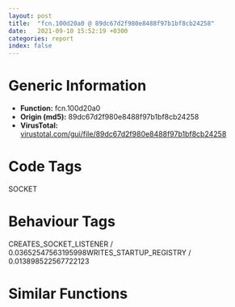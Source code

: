 ```yaml
---
layout: post
title:  "fcn.100d20a0 @ 89dc67d2f980e8488f97b1bf8cb24258"
date:   2021-09-10 15:52:19 +0300
categories: report
index: false
---
```


# Generic Information
- **Function:** fcn.100d20a0
- **Origin (md5):** 89dc67d2f980e8488f97b1bf8cb24258
- **VirusTotal:** [virustotal.com/gui/file/89dc67d2f980e8488f97b1bf8cb24258][virustotal_ref]

# Code Tags
<span class="tag" id="SOCKET">SOCKET</span>


# Behaviour Tags
<span class="bhv-tag" id="CREATES_SOCKET_LISTENER">CREATES_SOCKET_LISTENER / 0.03652547563195998</span><span class="bhv-tag" id="WRITES_STARTUP_REGISTRY">WRITES_STARTUP_REGISTRY / 0.013898522567722123</span>

# Similar Functions
<script type="text/javascript" src="https://www.gstatic.com/charts/loader.js"></script>
<script type="text/javascript">

    google.charts.load('current', {'packages':['corechart']});
    google.charts.setOnLoadCallback(drawChart);

    function drawChart() {
    var data = new google.visualization.DataTable();
        data.addColumn('number', 'X');
        data.addColumn('number', 'Y');
        data.addColumn({type: 'string', role: 'tooltip', 'p': {'html': true}});
        data.addColumn({'type': 'string', 'role': 'style'});
        
        data.addRows([
    [0, 0, '<b><a href="/report/fcn.100d20a0@89dc67d2f980e8488f97b1bf8cb24258">fcn.100d20a0</a><br>@89dc67d2f980e8488f97b1bf8cb24258</b><br>sub esp, 0x720<br>mov eax, dword[0x10181630]<br>xor eax, esp<br>mov dword[esp+0x71c], eax<br>mov eax, dword[esp+0x728]<br>push ebx<br>push ebp<br>mov ebp, dword[esp+0x72c]<br>push esi<br>push edi<br>xor ebx, ebx<br>push 0x3ff<br>lea ecx, [esp+0x22d]<br>push ebx<br>push ecx<br>mov dword[esp+0x20], eax<br>mov byte[esp+0x234], bl<br>call fcn.10109950<br>add esp, 0xc<br>push 0xff<br>lea edx, [esp+0x62d]<br>push ebx<br>push edx<br>mov byte[esp+0x634], bl<br>call fcn.10109950<br>add esp, 0xc<br>push 0x7f<br>lea eax, [esp+0x1ad]<br>push ebx<br>push eax<br>mov byte[esp+0x1b4], bl<br>call fcn.10109950<br>add esp, 0xc<br>push str.https:<br>push ebp<br>mov dword[esp+0x18], ebx<br>call fcn.10100450<br>add esp, 8<br>lea ecx, [esp+0x18]<br>push ecx<br>push 0x202<br>call sub.WS2_32.dll_WSAStartup<br>lea edx, [esp+0x10]<br>push edx<br>lea eax, [esp+0x62c]<br>push eax<br>lea edx, [esp+0x1b0]<br>mov edi, ebp<br>call fcn.100c8540<br>lea eax, [esp+0x228]<br>dec eax<br>mov cl, byte[eax+1]<br>inc eax<br>cmp cl, bl<br>jne 0x100d2164<br>mov ecx, dword[str.GET_]<br>mov dl, byte[0x10163444]<br>mov dword[eax], ecx<br>mov byte[eax+4], dl<br>lea eax, [esp+0x628]<br>mov edx, eax<br>mov cl, byte[eax]<br>inc eax<br>cmp cl, bl<br>jne 0x100d2186<br>lea edi, [esp+0x228]<br>sub eax, edx<br>dec edi<br>mov cl, byte[edi+1]<br>inc edi<br>cmp cl, bl<br>jne 0x100d2197<br>mov ecx, eax<br>shr ecx, 2<br>mov esi, edx<br>rep movsd<br>mov ecx, eax<br>and ecx, 3<br>lea eax, [esp+0x228]<br>rep movsb<br>dec eax<br>mov cl, byte[eax+1]<br>inc eax<br>cmp cl, bl<br>jne 0x100d21b7<br>mov ecx, dword[str._HTTP_1.1_r_n]<br>mov edx, dword[0x1016344c]<br>mov dword[eax], ecx<br>mov ecx, dword[0x10163450]<br>mov dword[eax+4], edx<br>mov dword[eax+8], ecx<br>lea eax, [esp+0x228]<br>dec eax<br>mov cl, byte[eax+1]<br>inc eax<br>cmp cl, bl<br>jne 0x100d21e1<br>mov edx, dword[str.Accept:___r_n]<br>mov ecx, dword[0x10163458]<br>mov dword[eax], edx<br>mov edx, dword[0x1016345c]<br>mov dword[eax+4], ecx<br>mov cx, word[0x10163460]<br>lea edi, [esp+0x228]<br>mov dword[eax+8], edx<br>mov word[eax+0xc], cx<br>dec edi<br>mov al, byte[edi+1]<br>inc edi<br>cmp al, bl<br>jne 0x100d2216<br>mov ecx, 6<br>mov esi, str.Accept_Language:_zh_cn_r_n<br>rep movsd<br>movsb byte<br>lea edi, [esp+0x228]<br>dec edi<br>mov al, byte[edi+1]<br>inc edi<br>cmp al, bl<br>jne 0x100d2233<br>mov ecx, 0xc<br>mov esi, str.Content_Type:_application_x_www_form_urlencoded_r_n<br>rep movsd<br>movsw word<br>lea edi, [esp+0x228]<br>dec edi<br>mov al, byte[edi+1]<br>inc edi<br>cmp al, bl<br>jne 0x100d2251<br>mov ecx, 6<br>mov esi, str.Accept_Encoding:_deflate_r_n<br>rep movsd<br>movsw word<br>movsb byte<br>lea edi, [esp+0x228]<br>dec edi<br>mov al, byte[edi+1]<br>inc edi<br>cmp al, bl<br>jne 0x100d2270<br>mov ecx, 9<br>mov esi, str.User_Agent:_VutcWebServicePlugdata_r_n<br>rep movsd<br>movsb byte<br>mov esi, dword[esp+0x10]<br>lea eax, [esp+0x228]<br>lea edx, [eax+1]<br>cmp si, 0x50<br>jne 0x100d22d0<br>lea esp, [esp]<br>mov cl, byte[eax]<br>inc eax<br>cmp cl, bl<br>jne 0x100d22a0<br>sub eax, edx<br>lea edx, [esp+0x1a8]<br>push edx<br>lea eax, [esp+eax+0x22c]<br>push str.Host:__s_r_n<br>push eax<br>call dword[sym.imp.USER32.dll_wsprintfA]<br>add esp, 0xc<br>jmp 0x100d22fb<br>mov cl, byte[eax]<br>inc eax<br>cmp cl, bl<br>jne 0x100d22d0<br>movzx ecx, si<br>sub eax, edx<br>push ecx<br>lea edx, [esp+0x1ac]<br>push edx<br>lea eax, [esp+eax+0x230]<br>push str.Host:__s:_d_r_n<br>push eax<br>call dword[sym.imp.USER32.dll_wsprintfA]<br>add esp, 0x10<br>lea edi, [esp+0x228]<br>dec edi<br>mov al, byte[edi+1]<br>inc edi<br>cmp al, bl<br>jne 0x100d2303<br>mov ecx, 6<br>mov esi, str.Connection:_Keep_Alive_r_n_r_n<br>rep movsd<br>movsw word<br>movsb byte<br>mov esi, dword[esp+0x73c]<br>mov edi, dword[esp+0x14]<br>push esi<br>lea ecx, [esp+0x22c]<br>push ecx<br>mov ecx, edi<br>mov edx, ebp<br>call fcn.100d1b70<br>cmp eax, ebx<br>jge 0x100d2383<br>neg eax<br>lea edx, [eax-0x12c]<br>cmp edx, 0x63<br>ja 0x100d2383<br>push 0x400<br>lea eax, [esp+0x22c]<br>push ebx<br>push eax<br>call fcn.10109950<br>add esp, 0xc<br>push 0x400<br>lea ecx, [esp+0x22c]<br>push edi<br>push ecx<br>call fcn.10101260<br>add esp, 0xc<br>push esi<br>push edi<br>lea edx, [esp+0x230]<br>push edx<br>call fcn.100d20a0<br>mov ecx, dword[esp+0x72c]<br><eoc> ', 'point { fill-color: #e0440e; }'],

        ]);

    var options = {
        title: 'Similarity Plot',
        legend: 'none',
        colors: ['#dedbd9', '#e6693e', '#ec8f6e', '#f3b49f', '#f6c7b6'],
        tooltip: {isHtml: true, trigger: 'both'},
        explorer: {
        actions: ["dragToZoom", "rightClickToReset"],
        },
        chartArea: {
        width: '80%',
        height: '80%'
        },
        width: '100%',
        height: '100%'
    };

    var chart = new google.visualization.ScatterChart(document.getElementById('chart_div'));

    chart.draw(data, options);
    }
    
</script>


<div id="chart_div" style="width: 100%px; height: 100%;"></div>

# Disassembled Code
{% highlight nasm %}

sub esp, 0x720
mov eax, dword[0x10181630]
xor eax, esp
mov dword[esp+0x71c], eax
mov eax, dword[esp+0x728]
push ebx
push ebp
mov ebp, dword[esp+0x72c]
push esi
push edi
xor ebx, ebx
push 0x3ff
lea ecx, [esp+0x22d]
push ebx
push ecx
mov dword[esp+0x20], eax
mov byte[esp+0x234], bl
call fcn.10109950
add esp, 0xc
push 0xff
lea edx, [esp+0x62d]
push ebx
push edx
mov byte[esp+0x634], bl
call fcn.10109950
add esp, 0xc
push 0x7f
lea eax, [esp+0x1ad]
push ebx
push eax
mov byte[esp+0x1b4], bl
call fcn.10109950
add esp, 0xc
push str.https:
push ebp
mov dword[esp+0x18], ebx
call fcn.10100450
add esp, 8
lea ecx, [esp+0x18]
push ecx
push 0x202
call sub.WS2_32.dll_WSAStartup
lea edx, [esp+0x10]
push edx
lea eax, [esp+0x62c]
push eax
lea edx, [esp+0x1b0]
mov edi, ebp
call fcn.100c8540
lea eax, [esp+0x228]
dec eax
mov cl, byte[eax+1]
inc eax
cmp cl, bl
jne 0x100d2164
mov ecx, dword[str.GET_]
mov dl, byte[0x10163444]
mov dword[eax], ecx
mov byte[eax+4], dl
lea eax, [esp+0x628]
mov edx, eax
mov cl, byte[eax]
inc eax
cmp cl, bl
jne 0x100d2186
lea edi, [esp+0x228]
sub eax, edx
dec edi
mov cl, byte[edi+1]
inc edi
cmp cl, bl
jne 0x100d2197
mov ecx, eax
shr ecx, 2
mov esi, edx
rep movsd
mov ecx, eax
and ecx, 3
lea eax, [esp+0x228]
rep movsb
dec eax
mov cl, byte[eax+1]
inc eax
cmp cl, bl
jne 0x100d21b7
mov ecx, dword[str._HTTP_1.1_r_n]
mov edx, dword[0x1016344c]
mov dword[eax], ecx
mov ecx, dword[0x10163450]
mov dword[eax+4], edx
mov dword[eax+8], ecx
lea eax, [esp+0x228]
dec eax
mov cl, byte[eax+1]
inc eax
cmp cl, bl
jne 0x100d21e1
mov edx, dword[str.Accept:___r_n]
mov ecx, dword[0x10163458]
mov dword[eax], edx
mov edx, dword[0x1016345c]
mov dword[eax+4], ecx
mov cx, word[0x10163460]
lea edi, [esp+0x228]
mov dword[eax+8], edx
mov word[eax+0xc], cx
dec edi
mov al, byte[edi+1]
inc edi
cmp al, bl
jne 0x100d2216
mov ecx, 6
mov esi, str.Accept_Language:_zh_cn_r_n
rep movsd
movsb byte
lea edi, [esp+0x228]
dec edi
mov al, byte[edi+1]
inc edi
cmp al, bl
jne 0x100d2233
mov ecx, 0xc
mov esi, str.Content_Type:_application_x_www_form_urlencoded_r_n
rep movsd
movsw word
lea edi, [esp+0x228]
dec edi
mov al, byte[edi+1]
inc edi
cmp al, bl
jne 0x100d2251
mov ecx, 6
mov esi, str.Accept_Encoding:_deflate_r_n
rep movsd
movsw word
movsb byte
lea edi, [esp+0x228]
dec edi
mov al, byte[edi+1]
inc edi
cmp al, bl
jne 0x100d2270
mov ecx, 9
mov esi, str.User_Agent:_VutcWebServicePlugdata_r_n
rep movsd
movsb byte
mov esi, dword[esp+0x10]
lea eax, [esp+0x228]
lea edx, [eax+1]
cmp si, 0x50
jne 0x100d22d0
lea esp, [esp]
mov cl, byte[eax]
inc eax
cmp cl, bl
jne 0x100d22a0
sub eax, edx
lea edx, [esp+0x1a8]
push edx
lea eax, [esp+eax+0x22c]
push str.Host:__s_r_n
push eax
call dword[sym.imp.USER32.dll_wsprintfA]
add esp, 0xc
jmp 0x100d22fb
mov cl, byte[eax]
inc eax
cmp cl, bl
jne 0x100d22d0
movzx ecx, si
sub eax, edx
push ecx
lea edx, [esp+0x1ac]
push edx
lea eax, [esp+eax+0x230]
push str.Host:__s:_d_r_n
push eax
call dword[sym.imp.USER32.dll_wsprintfA]
add esp, 0x10
lea edi, [esp+0x228]
dec edi
mov al, byte[edi+1]
inc edi
cmp al, bl
jne 0x100d2303
mov ecx, 6
mov esi, str.Connection:_Keep_Alive_r_n_r_n
rep movsd
movsw word
movsb byte
mov esi, dword[esp+0x73c]
mov edi, dword[esp+0x14]
push esi
lea ecx, [esp+0x22c]
push ecx
mov ecx, edi
mov edx, ebp
call fcn.100d1b70
cmp eax, ebx
jge 0x100d2383
neg eax
lea edx, [eax-0x12c]
cmp edx, 0x63
ja 0x100d2383
push 0x400
lea eax, [esp+0x22c]
push ebx
push eax
call fcn.10109950
add esp, 0xc
push 0x400
lea ecx, [esp+0x22c]
push edi
push ecx
call fcn.10101260
add esp, 0xc
push esi
push edi
lea edx, [esp+0x230]
push edx
call fcn.100d20a0
mov ecx, dword[esp+0x72c]

{% endhighlight %}

[virustotal_ref]: https://www.virustotal.com/gui/file/89dc67d2f980e8488f97b1bf8cb24258